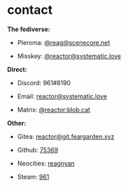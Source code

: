 # contact

**The fediverse:**

* <i class="fa fa-pleroma fa-lg"></i> Pleroma: [@reag@scenecore.net](https://scenecore.net/reag)

* <i class="fa fa-activitypub fa-lg"></i> Misskey: [@reactor@systematic.love](https://systematic.love/@reactor)

**Direct:**

* <i class="fa fa-discord fa-lg"></i> Discord: 961#8190

* <i class="fa fa-envelope fa-lg"></i> Email: [reactor@systematic.love](mailto:reactor@systematic.love)

* <i class="fa fa-matrix-org fa-lg"></i> Matrix: [@reactor:blob.cat](https://matrix.to/#/@reactor:blob.cat)

**Other:**

* <i class="fa fa-gitea fa-lg"></i> Gitea: [reactor@git.feargarden.xyz](https://git.feargarden.xyz/reactor)

* <i class="fa fa-github fa-lg"></i> Github: [75369](https://github.com/75369)

* <i class="fa fa-globe-w fa-lg"></i> Neocities: [reagnyan](https://neocities.org/site/reagnyan)

* <i class="fa fa-steam fa-lg"></i> Steam: [961](https://steamcommunity.com/id/arisugawadice)
